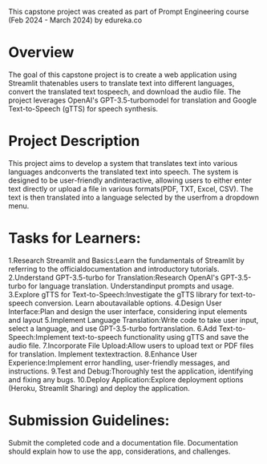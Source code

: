 This capstone project was created as part of Prompt Engineering course (Feb 2024 - March 2024) by edureka.co

# Overview
The goal of this capstone project is to create a web application using Streamlit thatenables users to translate text into different languages, convert the translated text tospeech, and download the audio file. The project leverages OpenAI's GPT-3.5-turbomodel for translation and Google Text-to-Speech (gTTS) for speech synthesis.

# Project Description
This project aims to develop a system that translates text into various languages andconverts the translated text into speech. The system is designed to be user-friendly andinteractive, allowing users to either enter text directly or upload a file in various formats(PDF, TXT, Excel, CSV). The text is then translated into a language selected by the userfrom a dropdown menu.

# Tasks for Learners:
1.Research Streamlit and Basics:Learn the fundamentals of Streamlit by referring to the officialdocumentation and introductory tutorials.
2.Understand GPT-3.5-turbo for Translation:Research OpenAI's GPT-3.5-turbo for language translation. Understandinput prompts and usage.
3.Explore gTTS for Text-to-Speech:Investigate the gTTS library for text-to-speech conversion. Learn aboutavailable options.
4.Design User Interface:Plan and design the user interface, considering input elements and layout
5.Implement Language Translation:Write code to take user input, select a language, and use GPT-3.5-turbo fortranslation.
6.Add Text-to-Speech:Implement text-to-speech functionality using gTTS and save the audio file.
7.Incorporate File Upload:Allow users to upload text or PDF files for translation. Implement textextraction.
8.Enhance User Experience:Implement error handling, user-friendly messages, and instructions.
9.Test and Debug:Thoroughly test the application, identifying and fixing any bugs.
10.Deploy Application:Explore deployment options (Heroku, Streamlit Sharing) and deploy the application.

# Submission Guidelines:
Submit the completed code and a documentation file.
Documentation should explain how to use the app, considerations, and challenges.
 

